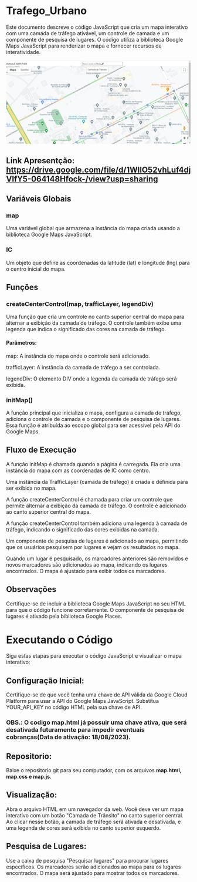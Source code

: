 # Trafego_Urbano

Este documento descreve o código JavaScript que cria um mapa interativo com uma camada de tráfego ativável, um controle de camada e um componente de pesquisa de lugares. O código utiliza a biblioteca Google Maps JavaScript para renderizar o mapa e fornecer recursos de interatividade.

![Pagína HTML](map.png)

## Link Apresentção: https://drive.google.com/file/d/1WlIO52vhLuf4djVIfY5-064148Hfock-/view?usp=sharing

## Variáveis Globais
### map

Uma variável global que armazena a instância do mapa criada usando a biblioteca Google Maps JavaScript.

### IC

Um objeto que define as coordenadas da latitude (lat) e longitude (lng) para o centro inicial do mapa.

## Funções
### createCenterControl(map, trafficLayer, legendDiv)

Uma função que cria um controle no canto superior central do mapa para alternar a exibição da camada de tráfego. O controle também exibe uma legenda que indica o significado das cores na camada de tráfego.
#### Parâmetros:
map: A instância do mapa onde o controle será adicionado.

trafficLayer: A instância da camada de tráfego a ser controlada.

legendDiv: O elemento DIV onde a legenda da camada de tráfego será exibida.

### initMap()
A função principal que inicializa o mapa, configura a camada de tráfego, adiciona o controle de camada e o componente de pesquisa de lugares. Essa função é atribuída ao escopo global para ser acessível pela API do Google Maps.

## Fluxo de Execução
A função initMap é chamada quando a página é carregada. Ela cria uma instância do mapa com as coordenadas de IC como centro.

Uma instância da TrafficLayer (camada de tráfego) é criada e definida para ser exibida no mapa.

A função createCenterControl é chamada para criar um controle que permite alternar a exibição da camada de tráfego. O controle é adicionado ao canto superior central do mapa.

A função createCenterControl também adiciona uma legenda à camada de tráfego, indicando o significado das cores exibidas na camada.

Um componente de pesquisa de lugares é adicionado ao mapa, permitindo que os usuários pesquisem por lugares e vejam os resultados no mapa.

Quando um lugar é pesquisado, os marcadores anteriores são removidos e novos marcadores são adicionados ao mapa, indicando os lugares encontrados. O mapa é ajustado para exibir todos os marcadores.

## Observações
Certifique-se de incluir a biblioteca Google Maps JavaScript no seu HTML para que o código funcione corretamente.
O componente de pesquisa de lugares é ativado pela biblioteca Google Places.

# Executando o Código
Siga estas etapas para executar o código JavaScript e visualizar o mapa interativo:

## Configuração Inicial:
Certifique-se de que você tenha uma chave de API válida da Google Cloud Platform para usar a API do Google Maps JavaScript. Substitua YOUR_API_KEY no código HTML pela sua chave de API.

### OBS.: O codigo **map.html** já possuir uma chave ativa, que será desativada futuramente para impedir eventuais cobranças(Data de ativação: 18/08/2023).  

## Repositorio:
Baixe o repositorio git para seu computador, com os arquivos **map.html, map.css e map.js**.

## Visualização:
Abra o arquivo HTML em um navegador da web. Você deve ver um mapa interativo com um botão "Camada de Trânsito" no canto superior central. Ao clicar nesse botão, a camada de tráfego será ativada e desativada, e uma legenda de cores será exibida no canto superior esquerdo.

## Pesquisa de Lugares:
Use a caixa de pesquisa "Pesquisar lugares" para procurar lugares específicos. Os marcadores serão adicionados ao mapa para os lugares encontrados. O mapa será ajustado para mostrar todos os marcadores.
